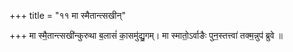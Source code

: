 +++
title = "११ मा स्मैतान्त्सखीन्"

+++
मा स्मै॒तान्त्सखी॑न्कुरुथा ब॒लासं॑ का॒समु॑द्यु॒गम्। मा स्मातो॒ऽर्वाङैः पुन॒स्तत्त्वा॑ तक्म॒न्नुप॑ ब्रुवे ॥
